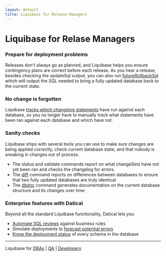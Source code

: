 ```yaml
---
layout: default
title: Liquibase for Release Managers
---
```


# Liquibase for Relase Managers #

### Prepare for deployment problems

Releases don't always go as planned, and Liquibase helps you ensure contingency plans are correct before each release. As you near a release, besides checking the updateSql output, you can also run [futureRollbackSql](documentation/rollback.html) which will output the SQL needed to bring a fully updated database back to the current state.

### No change is forgotten

Liquibase [tracks which changelog statements](documentation/databasechangelog.html) have run against each database, so you no longer have to manually track what statements have been ran against each database and which have not.

### Sanity checks

Liquibase ships with several tools you can use to make sure changes are being applied correctly, check current database state, and that nobody is sneaking in changes out of process.

* The status and validate commands report on what changeSets have not yet been ran and checks the changelog for errors.
* The [diff](/documentation/diff.html) command reports on differences between databases to ensure that two fully updated databases are truly identical
* The [dbdoc](/documentation/dbdoc.html) command generates documentation on the current database structure and its changes over time

### Enterprise features with Datical

Beyond all the standard Liquibase functionality, Datical lets you

* [Automate SQL reviews](http://www.datical.com/product/validation-intelligence/) against business rules
* Simulate deployments to [forecast potential errors](http://www.datical.com/product/validation-intelligence/)
* [Know the deployment status](http://www.datical.com/product/management-intelligence/) of every schema in the database

---

Liquibase for [DBAs](/dba.html) \| [QA](/qa.html) \| [Developers](/developer.html)